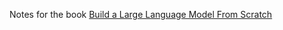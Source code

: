 Notes for the book [Build a Large Language Model From Scratch](https://www.manning.com/books/build-a-large-language-model-from-scratch)
